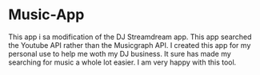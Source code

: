 # Music-App

This app i sa modification of the DJ Streamdream app. This app searched the Youtube API rather than the Musicgraph API. I created this app for my personal use to help me woth my DJ business. It sure has made my searching for music a whole lot easier. I am very happy with this tool.
